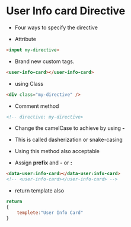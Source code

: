 # User Info card Directive

- Four ways to specify the directive

- Attribute
```html
<input my-directive>
```
- Brand new custom tags.
```html
<user-info-card></user-info-card>
```
- using Class
```html
<div class="my-directive" />
```
- Comment method
```html
<!-- directive: my-directive>
```

- Change the camelCase to achieve by using **-**
- This is called dasherization or snake-casing

- Using this method also acceptable
- Assign **prefix** and **-** or **:**
```html
<data-user:info-card></data-user:info-card>
<!-- <user-info-card></user-info-card> -->
```
- return template also
```javascript
return
{
	templete:"User Info Card"
}
```